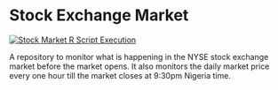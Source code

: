 # Stock Exchange Market


[![Stock Market R Script Execution](https://github.com/gbganalyst/stock-market/actions/workflows/main.yml/badge.svg)](https://github.com/gbganalyst/stock-market/actions/workflows/main.yml)

A repository to monitor what is happening in the NYSE stock exchange market before the market opens. It also monitors the daily market price every one hour till the market closes at 9:30pm Nigeria time.


